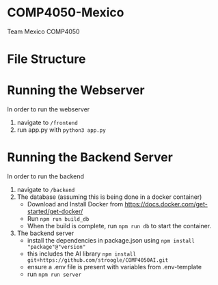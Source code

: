 # COMP4050-Mexico
Team Mexico COMP4050

# File Structure


# Running the Webserver
In order to run the webserver
1. navigate to `/frontend`
2. run app.py with `python3 app.py`

# Running the Backend Server
In order to run the backend
1. navigate to `/backend`
2. The database (assuming this is being done in a docker container)
    - Download and Install Docker from https://docs.docker.com/get-started/get-docker/
    - Run `npm run build_db`
    - When the build is complete, run `npm run db` to start the container.
3. The backend server
    - install the dependencies in package.json using `npm install "package"@"version"`
    - this includes the AI library `npm install git+https://github.com/stroogle/COMP4050AI.git`
    - ensure a .env file is present with variables from .env-template
    - run `npm run server`